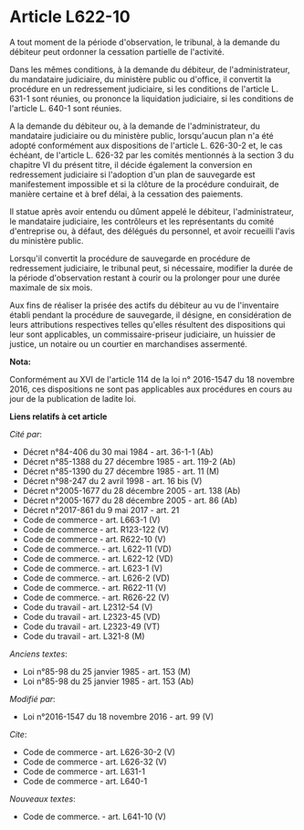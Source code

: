 # Article L622-10

A tout moment de la période d'observation, le tribunal, à la demande du débiteur peut ordonner la cessation partielle de
l'activité. 

Dans les mêmes conditions, à la demande du débiteur, de l'administrateur, du mandataire judiciaire, du ministère public ou
d'office, il convertit la procédure en un redressement judiciaire, si les conditions de l'article L. 631-1 sont réunies, ou
prononce la liquidation judiciaire, si les conditions de l'article L. 640-1 sont réunies. 

A la demande du débiteur ou, à la demande de l'administrateur, du mandataire judiciaire ou du ministère public, lorsqu'aucun
plan n'a été adopté conformément aux dispositions de l'article L. 626-30-2 et, le cas échéant, de l'article L. 626-32 par les
comités mentionnés à la section 3 du chapitre VI du présent titre, il décide également la conversion en redressement
judiciaire si l'adoption d'un plan de sauvegarde est manifestement impossible et si la clôture de la procédure conduirait, de
manière certaine et à bref délai, à la cessation des paiements. 

Il statue après avoir entendu ou dûment appelé le débiteur, l'administrateur, le mandataire judiciaire, les contrôleurs et
les représentants du comité d'entreprise ou, à défaut, des délégués du personnel, et avoir recueilli l'avis du ministère
public. 

Lorsqu'il convertit la procédure de sauvegarde en procédure de redressement judiciaire, le tribunal peut, si nécessaire,
modifier la durée de la période d'observation restant à courir ou la prolonger pour une durée maximale de six mois. 

Aux fins de réaliser la prisée des actifs du débiteur au vu de l'inventaire établi pendant la procédure de sauvegarde, il
désigne, en considération de leurs attributions respectives telles qu'elles résultent des dispositions qui leur sont
applicables, un commissaire-priseur judiciaire, un huissier de justice, un notaire ou un courtier en marchandises assermenté.

**Nota:**

Conformément au XVI de l'article 114 de la loi n° 2016-1547 du 18 novembre 2016, ces dispositions ne sont pas applicables aux
procédures en cours au jour de la publication de ladite loi.

**Liens relatifs à cet article**

_Cité par_:

  - Décret n°84-406 du 30 mai 1984 - art. 36-1-1 (Ab)
  - Décret n°85-1388 du 27 décembre 1985 - art. 119-2 (Ab)
  - Décret n°85-1390 du 27 décembre 1985 - art. 11 (M)
  - Décret n°98-247 du 2 avril 1998 - art. 16 bis (V)
  - Décret n°2005-1677 du 28 décembre 2005 - art. 138 (Ab)
  - Décret n°2005-1677 du 28 décembre 2005 - art. 86 (Ab)
  - Décret n°2017-861 du 9 mai 2017 - art. 21
  - Code de commerce - art. L663-1 (V)
  - Code de commerce - art. R123-122 (V)
  - Code de commerce - art. R622-10 (V)
  - Code de commerce. - art. L622-11 (VD)
  - Code de commerce. - art. L622-12 (VD)
  - Code de commerce. - art. L623-1 (V)
  - Code de commerce. - art. L626-2 (VD)
  - Code de commerce. - art. R622-11 (V)
  - Code de commerce. - art. R626-22 (V)
  - Code du travail - art. L2312-54 (V)
  - Code du travail - art. L2323-45 (VD)
  - Code du travail - art. L2323-49 (VT)
  - Code du travail - art. L321-8 (M)

_Anciens textes_:

  - Loi n°85-98 du 25 janvier 1985 - art. 153 (M)
  - Loi n°85-98 du 25 janvier 1985 - art. 153 (Ab)

_Modifié par_:

  - Loi n°2016-1547 du 18 novembre 2016 - art. 99 (V)

_Cite_:

  - Code de commerce - art. L626-30-2 (V)
  - Code de commerce - art. L626-32 (V)
  - Code de commerce - art. L631-1
  - Code de commerce - art. L640-1

_Nouveaux textes_:

  - Code de commerce. - art. L641-10 (V)
